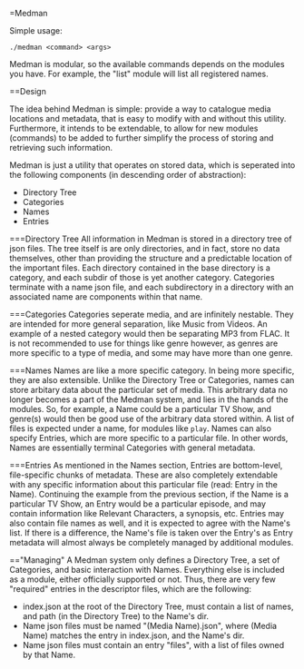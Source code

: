 =Medman


Simple usage:
```
./medman <command> <args>
```


Medman is modular, so the available commands depends on the modules you have.
For example, the "list" module will list all registered names.

==Design

The idea behind Medman is simple: provide a way to catalogue media locations and metadata, that is easy to modify with and without this utility.
Furthermore, it intends to be extendable, to allow for new modules (commands) to be added to further simplify the process of storing and retrieving such information.

Medman is just a utility that operates on stored data, which is seperated into the following components (in descending order of abstraction):
 - Directory Tree
 - Categories
 - Names
 - Entries

===Directory Tree
All information in Medman is stored in a directory tree of json files.
The tree itself is are only directories, and in fact, store no data themselves, other than providing the structure and a predictable location of the important files.
Each directory contained in the base directory is a category, and each subdir of those is yet another category.
Categories terminate with a name json file, and each subdirectory in a directory with an associated name are components within that name.

===Categories
Categories seperate media, and are infinitely nestable.
They are intended for more general separation, like Music from Videos.
An example of a nested category would then be separating MP3 from FLAC.
It is not recommended to use for things like genre however, as genres are more specific to a type of media, and some may have more than one genre.

===Names
Names are like a more specific category.
In being more specific, they are also extensible.
Unlike the Directory Tree or Categories, names can store arbitary data about the particular set of media.
This arbitrary data no longer becomes a part of the Medman system, and lies in the hands of the modules.
So, for example, a Name could be a particular TV Show, and genre(s) would then be good use of the arbitrary data stored within.
A list of files is expected under a name, for modules like ``play``.
Names can also specify Entries, which are more specific to a particular file.
In other words, Names are essentially terminal Categories with general metadata.

===Entries
As mentioned in the Names section, Entries are bottom-level, file-specific chunks of metadata.
These are also completely extendable with any specific information about this particular file (read: Entry in the Name).
Continuing the example from the previous section, if the Name is a particular TV Show, an Entry would be a particular episode, and may contain information like Relevant Characters, a synopsis, etc.
Entries may also contain file names as well, and it is expected to agree with the Name's list.
If there is a difference, the Name's file is taken over the Entry's as Entry metadata will almost always be completely managed by additional modules.


=="Managing"
A Medman system only defines a Directory Tree, a set of Categories, and basic interaction with Names.
Everything else is included as a module, either officially supported or not.
Thus, there are very few "required" entries in the descriptor files, which are the following:
 - index.json at the root of the Directory Tree, must contain a list of names, and path (in the Directory Tree) to the Name's dir.
 - Name json files must be named "(Media Name).json", where (Media Name) matches the entry in index.json, and the Name's dir.
 - Name json files must contain an entry "files", with a list of files owned by that Name.
